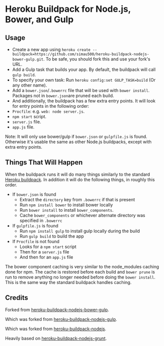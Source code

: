 Heroku Buildpack for Node.js, Bower, and Gulp
========================================

Usage
-----

- Create a new app using `heroku create --buildpack=https://github.com/simau500/heroku-buildpack-nodejs-bower-gulp.git`. To be safe, you should fork this and use your fork's URL.
- Add a Gulp task that builds your app. By default, the buildpack will call `gulp build`. 
 - To specify your own task: Run `heroku config:set GULP_TASK=build` (Or any other name).
- Add a `bower.json`/`.bowerrc` file that will be used with `bower install`. Packages not in `bower.json`are pruned each build.
- And additionally, the buildpack has a few extra entry points. It will look for entry points in the following order:  
 - `Procfile`: e.g. `web: node server.js`.
 - `npm start` script.
 - `server.js` file.
 - `app.js` file.

Note: It will only use bower/gulp if `bower.json` or `gulpfile.js` is found. Otherwise it's usable the same as other Node.js buildpacks, except with extra entry points.

Things That Will Happen
-----------------------

When the buildpack runs it will do many things similarly to the standard [Heroku buildpack](https://github.com/heroku/heroku-buildpack-nodejs). In addition it will do the following things, in roughly this order.

- If `bower.json` is found
    - Extract the `directory` key from `.bowerrc` if that is present
    - Run `npm install bower` to install bower locally
    - Run `bower install` to install `bower_components`. 
    - Cache `bower_components` or whichever alternate directory was specified in `.bowerrc`
- If `gulpfile.js` is found
    - Run `npm install gulp` to install gulp locally during the build
    - Run `gulp build` to build the app
- If `Procfile` is not found
    - Looks for a `npm start` script
    - Then for a `server.js` file
    - And then for an `app.js` file

The bower component caching is very similar to the node_modules caching done for npm. The cache is restored before each build and `bower prune` is run to remove anything no longer needed before doing the `bower install`. This is the same way the standard buildpack handles caching.


Credits
-------

Forked from [heroku-buildpack-nodejs-bower-gulp](https://github.com/robgraeber/heroku-buildpack-nodejs-bower-gulp).

Which was forked from [heroku-buildpack-nodejs-gulp](https://github.com/timdp/heroku-buildpack-nodejs-gulp).

Which was forked from [heroku-buildpack-nodejs](https://github.com/heroku/heroku-buildpack-nodejs).

Heavily based on [heroku-buildpack-nodejs-grunt](https://github.com/mbuchetics/heroku-buildpack-nodejs-grunt).
